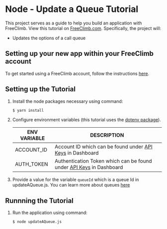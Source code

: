 # Node - Update a Queue Tutorial

This project serves as a guide to help you build an application with FreeClimb. View this tutorial on [FreeClimb.com](https://docs.freeclimb.com/docs/update-a-queue#section-nodejs). Specifically, the project will:

- Updates the options of a call queue   

## Setting up your new app within your FreeClimb account

To get started using a FreeClimb account, follow the instructions [here](https://docs.freeclimb.com/docs/getting-started-with-freeclimb).

## Setting up the Tutorial

1. Install the node packages necessary using command:

   ```bash
   $ yarn install
   ```

2. Configure environment variables (this tutorial uses the [dotenv package](https://www.npmjs.com/package/dotenv)).

   | ENV VARIABLE            | DESCRIPTION                                                                                                                                                                             |
   | ----------------------- | --------------------------------------------------------------------------------------------------------------------------------------------------------------------------------------- |
   | ACCOUNT_ID              | Account ID which can be found under [API Keys](https://www.freeclimb.com/dashboard/portal/account/authentication) in Dashboard                                                         |
   | AUTH_TOKEN              | Authentication Token which can be found under [API Keys](https://www.freeclimb.com/dashboard/portal/account/authentication) in Dashboard                                               |

3. Provide a value for the variable `queueId` which is a queue Id in updateAQueue.js. You can learn more about queues [here](https://docs.freeclimb.com/reference/call-queues)

## Runnning the Tutorial

1. Run the application using command:

   ```bash
   $ node updateAQueue.js
   ```

